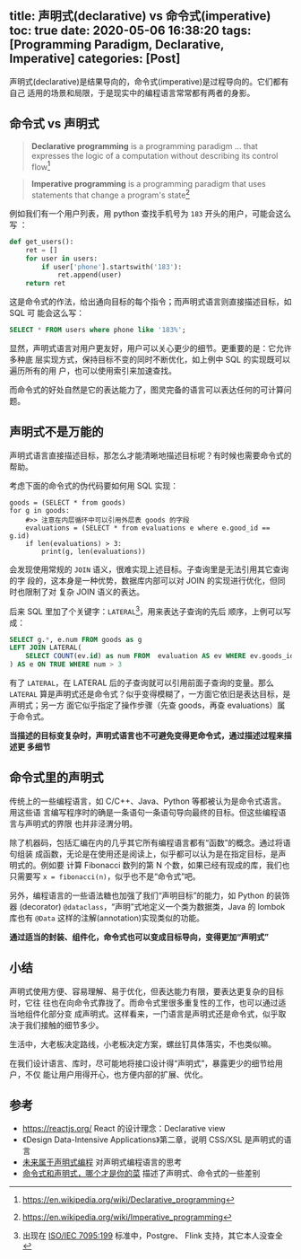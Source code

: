 title: 声明式(declarative) vs 命令式(imperative)
toc: true
date: 2020-05-06 16:38:20
tags: [Programming Paradigm, Declarative, Imperative]
categories: [Post]
---

声明式(declarative)是结果导向的，命令式(imperative)是过程导向的。它们都有自己
适用的场景和局限，于是现实中的编程语言常常都有两者的身影。

## 命令式 vs 声明式

> **Declarative programming** is a programming paradigm ... that expresses the
> logic of a computation without describing its control
> flow[^wiki-declarative]

[^wiki-declarative]: https://en.wikipedia.org/wiki/Declarative_programming

> **Imperative programming** is a programming paradigm that uses statements that
> change a program's state[^wiki-imperative]

[^wiki-imperative]: https://en.wikipedia.org/wiki/Imperative_programming

例如我们有一个用户列表，用 python 查找手机号为 `183` 开头的用户，可能会这么写
：

```python
def get_users():
    ret = []
    for user in users:
        if user['phone'].startswith('183'):
            ret.append(user)
    return ret
```

这是命令式的作法，给出通向目标的每个指令；而声明式语言则直接描述目标，如 SQL 可
能会这么写：

```sql
SELECT * FROM users where phone like '183%';
```

显然，声明式语言对用户更友好，用户可以关心更少的细节。更重要的是：它允许多种底
层实现方式，保持目标不变的同时不断优化，如上例中 SQL 的实现既可以遍历所有的用
户，也可以使用索引来加速查找。

而命令式的好处自然是它的表达能力了，图灵完备的语言可以表达任何的可计算问题。

## 声明式不是万能的

声明式语言直接描述目标，那怎么才能清晰地描述目标呢？有时候也需要命令式的帮助。

考虑下面的命令式的伪代码要如何用 SQL 实现：

```
goods = (SELECT * from goods)
for g in goods:
    #>> 注意在内层循环中可以引用外层表 goods 的字段
    evaluations = (SELECT * from evaluations e where e.good_id == g.id)
    if len(evaluations) > 3:
        print(g, len(evaluations))
```

会发现使用常规的 `JOIN` 语义，很难实现上述目标。子查询里是无法引用其它查询的字
段的，这本身是一种优势，数据库内部可以对 JOIN 的实现进行优化，但同时也限制了对
复杂 JOIN 语义的表达。

后来 SQL 里加了个关键字：`LATERAL`[^lateral-limitation]，用来表达子查询的先后
顺序，上例可以写成：

[^lateral-limitation]: 出现在 [ISO/IEC
  7095:199](https://ronsavage.github.io/SQL/sql-99.bnf.html) 标准中，Postgre、
  Flink 支持，其它本人没查全

```sql
SELECT g.*, e.num FROM goods as g
LEFT JOIN LATERAL(
    SELECT COUNT(ev.id) as num FROM  evaluation AS ev WHERE ev.goods_id=g.id
) AS e ON TRUE WHERE num > 3
```

有了 `LATERAL`，在 LATERAL 后的子查询就可以引用前面子查询的变量。那么`LATERAL`
算是声明式还是命令式？似乎变得模糊了，一方面它依旧是表达目标，是声明式；另一方
面它似乎指定了操作步骤（先查 goods，再查 evaluations）属于命令式。

**当描述的目标变复杂时，声明式语言也不可避免变得更命令式，通过描述过程来描述更
多细节**

## 命令式里的声明式

传统上的一些编程语言，如 C/C++、Java、Python 等都被认为是命令式语言。用这些语
言编写程序时的确是一条语句一条语句导向最终的目标。但这些编程语言与声明式的界限
也并非泾渭分明。

除了机器码，包括汇编在内的几乎其它所有编程语言都有“函数”的概念。通过将语句组装
成函数，无论是在使用还是阅读上，似乎都可以认为是在指定目标，是声明式的。例如要
计算 Fibonacci 数列的第 N 个数，如果已经有现成的库，我们也只需要写 `x =
fibonacci(n)`，似乎也不是“命令式”吧。

另外，编程语言的一些语法糖也加强了我们“声明目标”的能力，如 Python 的装饰器
(decorator) `@dataclass`，“声明”式地定义一个类为数据类，Java 的 lombok 库也有
`@Data` 这样的注解(annotation)实现类似的功能。

**通过适当的封装、组件化，命令式也可以变成目标导向，变得更加“声明式”**

## 小结

声明式使用方便、容易理解、易于优化，但表达能力有限，要表达更复杂的目标时，它往
往也在向命令式靠拢了。而命令式里很多重复性的工作，也可以通过适当地组件化部分变
成声明式。这样看来，一门语言是声明式还是命令式，似乎取决于我们接触的细节多少。

生活中，大老板决定路线，小老板决定方案，螺丝钉具体落实，不也类似嘛。

在我们设计语言、库时，尽可能地将接口设计得“声明式”，暴露更少的细节给用户，不仅
能让用户用得开心，也方便内部的扩展、优化。

## 参考

- https://reactjs.org/ React 的设计理念：Declarative view
- 《Design Data-Intensive Applications》第二章，说明 CSS/XSL 是声明式的语言
- [未来属于声明式编程](https://djyde.github.io/blog/declarative-programming-is-the-future/) 对声明式编程语言的思考
- [命令式和声明式，哪个才是你的菜](https://cloud.tencent.com/developer/article/1080886) 描述了声明式、命令式的一些差别
